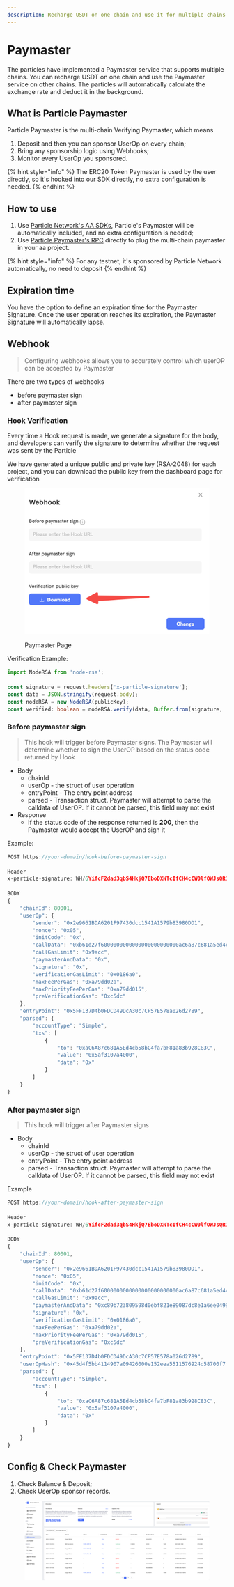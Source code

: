 ```yaml
---
description: Recharge USDT on one chain and use it for multiple chains
---
```


# Paymaster

The particles have implemented a Paymaster service that supports multiple chains. You can recharge USDT on one chain and use the Paymaster service on other chains. The particles will automatically calculate the exchange rate and deduct it in the background.

## What is Particle Paymaster

Particle Paymaster is the multi-chain Verifying Paymaster, which means

1. Deposit and then you can sponsor UserOp on every chain;
2. Bring any sponsorship logic using Webhooks;
3. Monitor every UserOp you sponsored.

{% hint style="info" %}
The ERC20 Token Paymaster is used by the user directly, so it's hooked into our SDK directly, no extra configuration is needed.
{% endhint %}

## How to use

1. Use [Particle Network's AA SDKs](sdks/), Particle's Paymaster will be automatically included, and no extra configuration is needed;
2. Use [Particle Paymaster's RPC](rpc/paymaster-rpc.md) directly to plug the multi-chain paymaster in your aa project.

{% hint style="info" %}
For any testnet, it's sponsored by Particle Network automatically, no need to deposit
{% endhint %}

## Expiration time

You have the option to define an expiration time for the Paymaster Signature. Once the user operation reaches its expiration, the Paymaster Signature will automatically lapse.

## Webhook

> Configuring webhooks allows you to accurately control which userOP can be accepted by Paymaster

There are two types of webhooks

* before paymaster sign
* after paymaster sign

### Hook Verification

Every time a Hook request is made, we generate a signature for the body, and developers can verify the signature to determine whether the request was sent by the Particle

We have generated a unique public and private key (RSA-2048) for each project, and you can download the public key from the dashboard page for verification

<figure><img src="../../.gitbook/assets/image (27).png" alt=""><figcaption><p>Paymaster Page</p></figcaption></figure>

Verification Example:&#x20;

```typescript
import NodeRSA from 'node-rsa';

const signature = request.headers['x-particle-signature'];
const data = JSON.stringify(request.body);
const nodeRSA = new NodeRSA(publicKey);
const verified: boolean = nodeRSA.verify(data, Buffer.from(signature, 'base64'));

```

### Before paymaster sign

> This hook will trigger before Paymaster signs. The Paymaster will determine whether to sign the UserOP based on the status code returned by Hook

* Body
  * chainId
  * userOp - the struct of user operation
  * entryPoint - The entry point address
  * parsed - Transaction struct. Paymaster will attempt to parse the calldata of UserOP. If it cannot be parsed, this field may not exist
* Response
  * If the status code of the response returned is **200**, then the Paymaster would accept the UserOP and sign it

Example:&#x20;

```typescript
POST https://your-domain/hook-before-paymaster-sign

Header
x-particle-signature: WH/6YifcF2dad3qbS4HkjQ7EboDXNTcIfCH4cCW0lfOWJsQR1GPoHZpqtqr3XedAG3bi+RlTUGmetJiaiCqflr1+dWuXFsvrML7LNu2wWNDzlGAEM3iLwrdHl1vIZx6ftlbYyyQD4CHEBpDhbnrDn2IGj64dF8nmho4gc/PNQQUTBJL+Xy0MEHVLSNSDeRMA5/BhwFjiufvDqmW3verX/ynvUAVLnLiAWkVnN2aBF4TncsqV37W8EN3q2SILpdnbG2UWzeawg+0owtw9xgo4QXgqi8PfYrd3ta5PxjoenbUA7OBJtXt4R/TwYs8Vb+mggJ+ZbrJrVd45F8U9hNt7bQ==

BODY
{
    "chainId": 80001,
    "userOp": {
        "sender": "0x2e9661BDA6201F97430dcc1541A1579b83980DD1",
        "nonce": "0x05",
        "initCode": "0x",
        "callData": "0xb61d27f6000000000000000000000000ac6a87c681a5ed4cb58bc4fa7bf81a83b928c83c00000000000000000000000000000000000000000000000000005af3107a400000000000000000000000000000000000000000000000000000000000000000600000000000000000000000000000000000000000000000000000000000000000",
        "callGasLimit": "0x9acc",
        "paymasterAndData": "0x",
        "signature": "0x",
        "verificationGasLimit": "0x0186a0",
        "maxFeePerGas": "0xa79dd02a",
        "maxPriorityFeePerGas": "0xa79dd015",
        "preVerificationGas": "0xc5dc"
    },
    "entryPoint": "0x5FF137D4b0FDCD49DcA30c7CF57E578a026d2789",
    "parsed": {
        "accountType": "Simple",
        "txs": [
            {
                "to": "0xaC6A87c681A5Ed4cb58bC4fa7bF81a83b928C83C",
                "value": "0x5af3107a4000",
                "data": "0x"
            }
        ]
    }
}

```

### After paymaster sign

> This hook will trigger after Paymaster signs

* Body
  * chainId
  * userOp - the struct of user operation
  * entryPoint - The entry point address
  * parsed - Transaction struct. Paymaster will attempt to parse the calldata of UserOP. If it cannot be parsed, this field may not exist

Example

```typescript
POST https://your-domain/hook-after-paymaster-sign

Header
x-particle-signature: WH/6YifcF2dad3qbS4HkjQ7EboDXNTcIfCH4cCW0lfOWJsQR1GPoHZpqtqr3XedAG3bi+RlTUGmetJiaiCqflr1+dWuXFsvrML7LNu2wWNDzlGAEM3iLwrdHl1vIZx6ftlbYyyQD4CHEBpDhbnrDn2IGj64dF8nmho4gc/PNQQUTBJL+Xy0MEHVLSNSDeRMA5/BhwFjiufvDqmW3verX/ynvUAVLnLiAWkVnN2aBF4TncsqV37W8EN3q2SILpdnbG2UWzeawg+0owtw9xgo4QXgqi8PfYrd3ta5PxjoenbUA7OBJtXt4R/TwYs8Vb+mggJ+ZbrJrVd45F8U9hNt7bQ==

BODY
{
    "chainId": 80001,
    "userOp": {
        "sender": "0x2e9661BDA6201F97430dcc1541A1579b83980DD1",
        "nonce": "0x05",
        "initCode": "0x",
        "callData": "0xb61d27f6000000000000000000000000ac6a87c681a5ed4cb58bc4fa7bf81a83b928c83c00000000000000000000000000000000000000000000000000005af3107a400000000000000000000000000000000000000000000000000000000000000000600000000000000000000000000000000000000000000000000000000000000000",
        "callGasLimit": "0x9acc",
        "paymasterAndData": "0xc89b723809598d0ebf821e89087dc8e1a6ee04990000000000000000000000000000000000000000000000000000000065520368000000000000000000000000000000000000000000000000000000000000000053264ff4c95bfc05d0635b8745f698911a103d11e4995f2d532e931807800aa0313d269ef5824ea5d122af0b08e70c0777898add80e70fffbd81154760eac0991b",
        "signature": "0x",
        "verificationGasLimit": "0x0186a0",
        "maxFeePerGas": "0xa79dd02a",
        "maxPriorityFeePerGas": "0xa79dd015",
        "preVerificationGas": "0xc5dc"
    },
    "entryPoint": "0x5FF137D4b0FDCD49DcA30c7CF57E578a026d2789",
    "userOpHash": "0x45d4f5bb4114907a09426000e152eea5511576924d58700f7f2561f32a552476",
    "parsed": {
        "accountType": "Simple",
        "txs": [
            {
                "to": "0xaC6A87c681A5Ed4cb58bC4fa7bF81a83b928C83C",
                "value": "0x5af3107a4000",
                "data": "0x"
            }
        ]
    }
}

```

## Config & Check Paymaster

1. Check Balance & Deposit;
2. Check UserOp sponsor records.

<figure><img src="../../.gitbook/assets/image (28).png" alt=""><figcaption></figcaption></figure>
